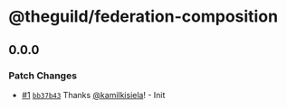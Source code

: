 # @theguild/federation-composition

## 0.0.0

### Patch Changes

- [#1](https://github.com/the-guild-org/federation/pull/1)
  [`bb37b43`](https://github.com/the-guild-org/federation/commit/bb37b4325a2997b0f10f39d2695727ee48e234c1)
  Thanks [@kamilkisiela](https://github.com/kamilkisiela)! - Init
